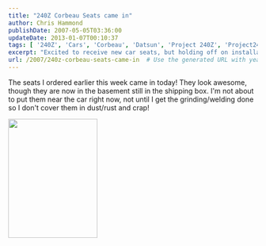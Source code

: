 ```yaml
---
title: "240Z Corbeau Seats came in"
author: Chris Hammond
publishDate: 2007-05-05T03:36:00
updateDate: 2013-01-07T00:10:37
tags: [ '240Z', 'Cars', 'Corbeau', 'Datsun', 'Project 240Z', 'Project240z', 'Project240Zcom', 'Seats' ]
excerpt: "Excited to receive new car seats, but holding off on installation due to upcoming grinding/welding work to prevent dust and rust."
url: /2007/240z-corbeau-seats-came-in  # Use the generated URL with year
---
```

<p>The seats I ordered earlier this week came in today! They look awesome, though they are now in the basement still in the shipping box. I'm not about to put them near the car right now, not until I get the grinding/welding done so I don't cover them in dust/rust and crap!</p> <p><a href="https://www.flickr.com/photos/chammond/484539295/"><img height="240" alt="" src="https://farm1.static.flickr.com/188/484539295_3710b54632_m.jpg" width="180" /></a>&nbsp;</p>

